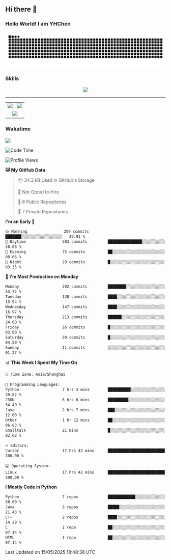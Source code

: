 
## Hi there 👋

<!--
**YHChen0511/YHChen0511** is a ✨ _special_ ✨ repository because its `README.md` (this file) appears on your GitHub profile.

Here are some ideas to get you started:

- 🔭 I’m currently working on ...
- 🌱 I’m currently learning ...
- 👯 I’m looking to collaborate on ...
- 🤔 I’m looking for help with ...
- 💬 Ask me about ...
- 📫 How to reach me: ...
- 😄 Pronouns: ...
- ⚡ Fun fact: ...
-->
### Hello World!  I am YHChen

![](https://raw.githubusercontent.com/YHChen0511/YHChen0511/refs/heads/output/github-contribution-grid-snake.svg)

### Skills

<p align="center">
  <a href="https://skillicons.dev">
    <img src="https://skillicons.dev/icons?i=python,cpp,java,c,pytorch,git,docker,latex,mysql,linux,vscode" />
  </a>
</p>

---
<div align="center">
  <table style="width:100%;">
    <tr>
      <!-- 第一个图片 -->
      <td align="center">
        <img height='200' src="https://github-readme-stats.vercel.app/api?username=YHChen0511&show_icons=true" />
      </td>
      <!-- 第二个图片 -->
      <td align="center">
        <img height='200' src="https://github-readme-stats.vercel.app/api/top-langs/?username=YHChen0511&layout=compact" />
      </td>
    </tr>
    <!-- 第三个图片 -->
    <tr>
      <td colspan="2" align="center">
        <img height="220" src="https://github-readme-activity-graph.vercel.app/graph?username=YHChen0511&theme=github-compact&hide_border=true&area=true" />
      </td>
    </tr>
  </table>
</div>

### Wakatime
<img align="center" src="https://github-readme-stats.vercel.app/api/wakatime?username=YHChen0511&theme=transparent&hide_border=true&layout=compact&langs_count=20&range=last_30_days" />

<!--START_SECTION:waka-->
![Code Time](http://img.shields.io/badge/Code%20Time-227%20hrs%2046%20mins-blue)

![Profile Views](http://img.shields.io/badge/Profile%20Views-0-blue)

**🐱 My GitHub Data** 

> 📦 34.3 kB Used in GitHub's Storage 
 > 
> 🚫 Not Opted to Hire
 > 
> 📜 6 Public Repositories 
 > 
> 🔑 7 Private Repositories 
 > 
**I'm an Early 🐤** 

```text
🌞 Morning                259 commits         ███████░░░░░░░░░░░░░░░░░░   29.91 % 
🌆 Daytime                503 commits         ███████████████░░░░░░░░░░   58.08 % 
🌃 Evening                75 commits          ██░░░░░░░░░░░░░░░░░░░░░░░   08.66 % 
🌙 Night                  29 commits          █░░░░░░░░░░░░░░░░░░░░░░░░   03.35 % 
```
📅 **I'm Most Productive on Monday** 

```text
Monday                   292 commits         ████████░░░░░░░░░░░░░░░░░   33.72 % 
Tuesday                  138 commits         ████░░░░░░░░░░░░░░░░░░░░░   15.94 % 
Wednesday                147 commits         ████░░░░░░░░░░░░░░░░░░░░░   16.97 % 
Thursday                 213 commits         ██████░░░░░░░░░░░░░░░░░░░   24.60 % 
Friday                   26 commits          █░░░░░░░░░░░░░░░░░░░░░░░░   03.00 % 
Saturday                 39 commits          █░░░░░░░░░░░░░░░░░░░░░░░░   04.50 % 
Sunday                   11 commits          ░░░░░░░░░░░░░░░░░░░░░░░░░   01.27 % 
```


📊 **This Week I Spent My Time On** 

```text
🕑︎ Time Zone: Asia/Shanghai

💬 Programming Languages: 
Python                   7 hrs 3 mins        ██████████░░░░░░░░░░░░░░░   39.82 % 
JSON                     6 hrs 6 mins        █████████░░░░░░░░░░░░░░░░   34.49 % 
Java                     2 hrs 7 mins        ███░░░░░░░░░░░░░░░░░░░░░░   12.00 % 
Other                    1 hr 12 mins        ██░░░░░░░░░░░░░░░░░░░░░░░   06.83 % 
Smalltalk                21 mins             █░░░░░░░░░░░░░░░░░░░░░░░░   02.02 % 

🔥 Editors: 
Cursor                   17 hrs 42 mins      █████████████████████████   100.00 % 

💻 Operating System: 
Linux                    17 hrs 42 mins      █████████████████████████   100.00 % 
```

**I Mostly Code in Python** 

```text
Python                   7 repos             ████████████░░░░░░░░░░░░░   50.00 % 
Java                     3 repos             █████░░░░░░░░░░░░░░░░░░░░   21.43 % 
C++                      2 repos             ████░░░░░░░░░░░░░░░░░░░░░   14.29 % 
C                        1 repo              ██░░░░░░░░░░░░░░░░░░░░░░░   07.14 % 
HTML                     1 repo              ██░░░░░░░░░░░░░░░░░░░░░░░   07.14 % 
```




 Last Updated on 15/05/2025 18:48:38 UTC
<!--END_SECTION:waka-->
